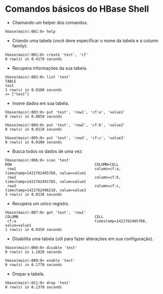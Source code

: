 # Comandos básicos do HBase Shell

* Chamando um helper dos comandos.
```
hbase(main):001:0> help
```

* Criando uma tabela (você deve especificar o nome da tabela e a column family):
```
hbase(main):001:0> create 'test', 'cf'
0 row(s) in 0.4170 seconds
```

* Recupera informações da sua tabela.
```
hbase(main):002:0> list 'test'
TABLE
test
1 row(s) in 0.0180 seconds
=> ["test"]
```

* Insere dados em sua tabela.
```
hbase(main):003:0> put 'test', 'row1', 'cf:a', 'value1'
0 row(s) in 0.0850 seconds

hbase(main):004:0> put 'test', 'row2', 'cf:b', 'value2'
0 row(s) in 0.0110 seconds

hbase(main):005:0> put 'test', 'row3', 'cf:c', 'value3'
0 row(s) in 0.0100 seconds
````

* Busca todos os dados de uma vez:
```
hbase(main):006:0> scan 'test'
ROW                                      COLUMN+CELL
 row1                                    column=cf:a, timestamp=1421762485768, value=value1
 row2                                    column=cf:b, timestamp=1421762491785, value=value2
 row3                                    column=cf:c, timestamp=1421762496210, value=value3
3 row(s) in 0.0230 seconds
````

* Recupera um unico registro.
```
hbase(main):007:0> get 'test', 'row1'
COLUMN                                   CELL
 cf:a                                    timestamp=1421762485768, value=value1
1 row(s) in 0.0350 seconds
````

* Disabilita uma tabela (util para fazer alterações em sua configuração).
```
hbase(main):008:0> disable 'test'
0 row(s) in 1.1820 seconds

hbase(main):009:0> enable 'test'
0 row(s) in 0.1770 seconds
````

* Dropar a tabela.
```
hbase(main):011:0> drop 'test'
0 row(s) in 0.1370 seconds
```
